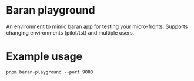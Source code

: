 # Baran playground

An environment to mimic baran app for testing your micro-fronts. Supports changing environments (pilot/tst) and multiple users.

# Example usage

```
pnpm baran-playground --port 9000
```

